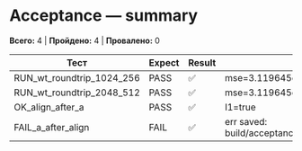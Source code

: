 # Acceptance — summary

**Всего:** 4  |  **Пройдено:** 4  |  **Провалено:** 0

| Тест | Expect | Result | Заметка |
|------|--------|--------|---------|
| RUN_wt_roundtrip_1024_256 | PASS | ✅ | mse=3.119645e-26;  I1=true |
| RUN_wt_roundtrip_2048_512 | PASS | ✅ | mse=3.119645e-26;  I1=true |
| OK_align_after_a | PASS | ✅ |  I1=true |
| FAIL_a_after_align | FAIL | ✅ | err saved: build/acceptance/FAIL_a_after_align.err.txt |
